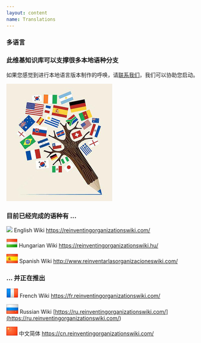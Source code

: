 ```yaml
---
layout: content
name: Translations
---
```

### 多语言

### 此维基知识库可以支撑很多本地语种分支

如果您感觉到进行本地语言版本制作的呼唤，请[联系我们](https://reinventingorganizationswiki.com/pages/how-can-you-contribute/)，我们可以协助您启动。

![](/media/languages-write.jpg)

### 目前已经完成的语种有 …

![](https://cn--reinventingorganizations-wiki.netlify.app/media/flagGreatBritainXXS.png)      English Wiki [](https://reinventingorganizationswiki.netlify.app/)<https://reinventingorganizationswiki.com/>

![](/media/flaghungary.jpg)      Hungarian Wiki <https://reinventingorganizationswiki.hu/>

![](/media/flagspain.jpg)      Spanish Wiki <http://www.reinventarlasorganizacioneswiki.com/>

### … 并正在推出

![](/media/flagfrance.png)      French Wiki <https://fr.reinventingorganizationswiki.com/>

![](/media/flagrussia.jpg)      Russian Wiki [https://ru.reinventingorganizationswiki.com/](<https://ru.reinventingorganizationswiki.com/>)

![](/media/flagchina.jpg)    中文简体 <https://cn.reinventingorganizationswiki.com/>